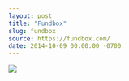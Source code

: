 ```yaml
---
layout: post
title: "Fundbox"
slug: fundbox
source: https://fundbox.com/
date: 2014-10-09 00:00:00 -0700
---
```


<img src="{{ site.url }}/assets/img/screenshots/fundbox.jpg">
